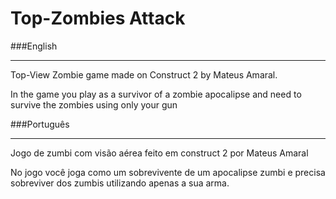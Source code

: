 # Top-Zombies Attack

###English
___
Top-View Zombie game made on Construct 2 by Mateus Amaral.

In the game you play as a survivor of a zombie apocalipse and need to survive the zombies using only your gun

###Português
___
Jogo de zumbi com visão aérea feito em construct 2 por Mateus Amaral

No jogo você joga como um sobrevivente de um apocalipse zumbi e precisa sobreviver dos zumbis utilizando apenas a sua arma.
